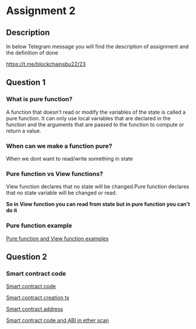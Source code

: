 # Assignment 2
## Description
In below Telegram message you will find the description of
assignment and the definition of done

https://t.me/blockchainsbu22/23


## Question 1
### What is pure function?
A function that doesn't read or modify the variables of the state is called a pure function. It can only use local variables that are declared in the function and the arguments that are passed to the function to compute or return a value.

### When can we make a function pure?
When we dont want to read/write something in state

### Pure function vs View functions?
View function declares that no state will be changed.Pure function declares that no state variable will be changed or read.

**So in View function you can read from state but in pure function you can't do it**

### Pure function example
[Pure function and View function examples](https://github.com/mohammadranjbarz/SBU-Blockchain-Winter-22/blob/401422090/Homework/401422090/homework3/pureFunctionExample.sol)

## Question 2
### Smart contract code
[Smart contract code](https://github.com/mohammadranjbarz/SBU-Blockchain-Winter-22/blob/401422090/Homework/401422090/homework3/ColoredWallet.sol)

[Smart contract creation tx](https://goerli.etherscan.io/tx/0x1026db94176a2db1d5c0c0224f6d498b957aac2751e38fb4302f6fa80f43e54c)

[Smart contract address](https://goerli.etherscan.io/address/0xe1af3dbb28a264b66d2acc44dcb0347ed62d6a1a)

[Smart contract code and ABI in ether scan](https://goerli.etherscan.io/address/0xe1af3dbb28a264b66d2acc44dcb0347ed62d6a1a#code)




